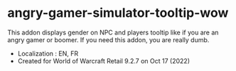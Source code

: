 # angry-gamer-simulator-tooltip-wow
This addon displays gender on NPC and players tooltip like if you are an angry gamer or boomer.
If you need this addon, you are really dumb.
- Localization : EN, FR
- Created for World of Warcraft Retail 9.2.7 on Oct 17 (2022)
